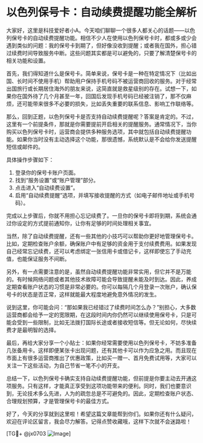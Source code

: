# 以色列保号卡：自动续费提醒功能全解析

大家好，这里是科技爱好者小A。今天咱们聊聊一个很多人都关心的话题——以色列保号卡的自动续费提醒功能。相信不少人在使用以色列保号卡时，都或多或少会遇到类似的问题：我的保号卡到期了，但好像没收到提醒；或者我在国外，担心错过续费时间导致服务中断。这些问题其实都是可以避免的，只要了解清楚保号卡的相关功能和设置。

首先，我们得知道什么是保号卡。简单来说，保号卡是一种在特定情况下（比如出国、长时间不使用手机）帮助用户保持手机号码不被运营商回收的服务。对于经常出国旅行或长期居住海外的朋友来说，这简直就是救星级别的存在。试想一下，如果你在国外待了几个月甚至一年，回国后发现手机号码已经被注销了，那不仅麻烦，还可能带来很多不必要的损失，比如丢失重要的联系信息、影响工作联络等。

那么，回到正题，以色列保号卡是否支持自动续费提醒呢？答案是肯定的。不过，这里有一个前提条件，那就是你需要提前开启相关的提醒服务。通常情况下，当你购买以色列保号卡时，运营商会提供多种服务选项，其中就包括自动续费提醒功能。如果你当时没有主动选择这个功能，那很遗憾，系统默认是不会给你发送提醒短信或邮件的。

具体操作步骤如下：

1. 登录你的保号卡账户页面。
2. 找到“服务设置”或“账户管理”部分。
3. 点击进入“自动续费设置”。
4. 启用“自动续费提醒”选项，并填写接收提醒的方式（如电子邮件地址或手机号码）。

完成以上步骤后，你就不用担心忘记续费了。一旦你的保号卡即将到期，系统会通过你设定的方式提前通知你，让你有足够的时间处理相关事宜。

当然，除了自动续费提醒，还有一些其他的小技巧可以帮助你更好地管理保号卡。比如，定期检查账户余额，确保账户中有足够的资金用于支付续费费用。如果发现自己经常忘记续费，还可以考虑绑定一张信用卡或借记卡，这样即使忘了手动充值，也能保证服务不间断。

另外，有一点需要注意的是，虽然自动续费提醒功能非常实用，但它并不是万能的。有时候网络问题或者其他技术故障可能会导致提醒未能及时到达。因此，养成定期查看账户状态的习惯是非常必要的。你可以每隔几个月登录一次账户，确认保号卡的状态是否正常，这样就能最大程度地避免意外情况的发生。

说到这里，你可能会问：“那如果我已经错过了续费时间怎么办？”别担心，大多数运营商都会给予一定的宽限期，在这段时间内你仍然可以继续使用保号卡，只是可能会受到一些限制，比如无法拨打国际长途或者接收短信等。但无论如何，尽快续费才是最明智的选择。

最后，再给大家分享一个小贴士：如果你经常需要使用以色列保号卡，不妨多准备几张备用卡。这样即便某张卡出现问题，还有其他卡可以作为应急之用。而且现在市面上有很多运营商推出了优惠政策，比如买一赠一、首月免费试用等，大家可以关注一下这些活动，为自己节省一笔不小的开支。

总结一下，以色列保号卡确实支持自动续费提醒功能，但前提是你要主动去开通这项服务。只有这样，才能真正享受到这项功能带来的便利。同时，我们也要意识到，无论技术多么先进，人为的疏忽总是不可避免的。因此，定期检查账户状态、合理规划预算，才是管理保号卡的最佳方式。

好了，今天的分享就到这里啦！希望这篇文章能帮到你们。如果你还有什么疑问，欢迎在评论区留言，我会尽力解答。记得点赞收藏哦，这样下次就不会迷路啦！

[TG💪+ @jx0703 ![Image](https://github.com/user-attachments/assets/dbca1d08-cadb-493c-b0ec-ad6f7a83f270)]